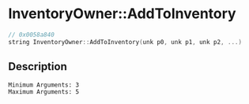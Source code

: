 # InventoryOwner::AddToInventory
```c
// 0x0058a840
string InventoryOwner::AddToInventory(unk p0, unk p1, unk p2, ...)
```
## Description
```
Minimum Arguments: 3
Maximum Arguments: 5
```
